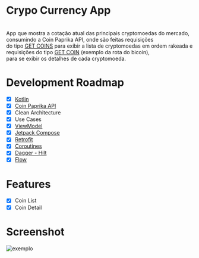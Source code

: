 # Crypo Currency App
<br>App que mostra a cotação atual das principais cryptomoedas do mercado, consumindo a Coin Paprika API, onde são feitas requisições
<br>do tipo [GET COINS](https://api.coinpaprika.com/v1/coins) para exibir a lista de cryptomoedas em ordem rakeada e requisições do tipo [GET COIN](https://api.coinpaprika.com/v1/coins/btc-bitcoin) (exemplo da rota do bicoin),
<br>para se exibir os detalhes de cada cryptomoeda.
# Development Roadmap
- [x] [Kotlin](https://kotlinlang.org)
- [x] [Coin Paprika API](coinpaprika.com)
- [x] Clean Architecture
- [x] Use Cases
- [x] [ViewModel](https://developer.android.com/topic/libraries/architecture/viewmodel?authuser=1)
- [x] [Jetpack Compose](https://developer.android.com/jetpack/compose?gclid=Cj0KCQiAmeKQBhDvARIsAHJ7mF4A7I7vCCM-WyihxGfkKkcZXWycULgl7qUF826jH6a7xd6rZazKUjIaAl_qEALw_wcB&gclsrc=aw.ds)  
- [x] [Retrofit](https://square.github.io/retrofit/)
- [x] [Coroutines](https://developer.android.com/topic/libraries/architecture/coroutines)
- [x] [Dagger - Hilt](https://developer.android.com/training/dependency-injection/hilt-android)
- [x] [Flow](https://developer.android.com/kotlin/flow?hl=pt-br)
# Features
- [x] Coin List
- [x] Coin Detail
# Screenshot
![exemplo](https://media0.giphy.com/media/iA4bTi1j6hQIOPc3fa/giphy.gif?cid=790b76113a30bcc72b5971a850d6759af37f7a8b37dc500a&rid=giphy.gif&ct=g)
